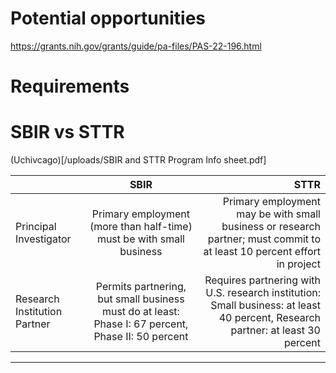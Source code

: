 # Potential opportunities

https://grants.nih.gov/grants/guide/pa-files/PAS-22-196.html



# Requirements

# SBIR vs STTR

 (Uchivcago)[/uploads/SBIR and STTR Program Info sheet.pdf]


|    |     SBIR      |  STTR |
|----------|:-------------:|------:|
| Principal Investigator | Primary employment (more than half-time) must be with small business | Primary employment may be with small business or research partner; must commit to at least 10 percent effort in project
| Research Institution Partner | Permits partnering, but small business must do at least:  Phase I: 67 percent, Phase II: 50 percent  | Requires partnering with U.S. research institution: Small business: at least 40 percent, Research partner: at least 30 percent
---
  	
